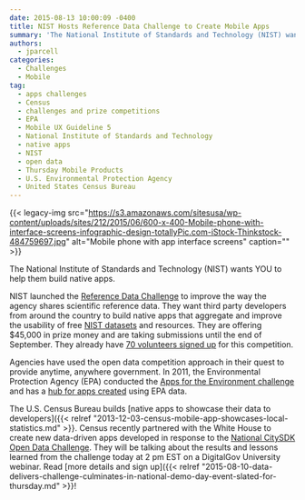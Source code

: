 ```yaml
---
date: 2015-08-13 10:00:09 -0400
title: NIST Hosts Reference Data Challenge to Create Mobile Apps
summary: 'The National Institute of Standards and Technology (NIST) wants YOU to help them build native apps. NIST launched the Reference Data Challenge to improve the way the agency shares scientific reference data. They want third party developers from around the country to build native apps that aggregate and improve the usability of free NIST datasets and resources.'
authors:
  - jparcell
categories:
  - Challenges
  - Mobile
tag:
  - apps challenges
  - Census
  - challenges and prize competitions
  - EPA
  - Mobile UX Guideline 5
  - National Institute of Standards and Technology
  - native apps
  - NIST
  - open data
  - Thursday Mobile Products
  - U.S. Environmental Protection Agency
  - United States Census Bureau
---
```


{{< legacy-img src="https://s3.amazonaws.com/sitesusa/wp-content/uploads/sites/212/2015/06/600-x-400-Mobile-phone-with-interface-screens-infographic-design-totallyPic.com-iStock-Thinkstock-484759697.jpg" alt="Mobile phone with app interface screens" caption="" >}} 

The National Institute of Standards and Technology (NIST) wants YOU to help them build native apps.

NIST launched the [Reference Data Challenge](http://nistdata.devpost.com/) to improve the way the agency shares scientific reference data. They want third party developers from around the country to build native apps that aggregate and improve the usability of free [NIST datasets](http://nistdata.devpost.com/details/data) and resources. They are offering $45,000 in prize money and are taking submissions until the end of September. They already have [70 volunteers signed up](http://nistdata.devpost.com/participants) for this competition.

Agencies have used the open data competition approach in their quest to provide anytime, anywhere government. In 2011, the Environmental Protection Agency (EPA) conducted the [Apps for the Environment challenge](http://www.epa.gov/greenapps/challenge.html) and has a [hub for apps created](http://developer.epa.gov/category/apps/) using EPA data.

The U.S. Census Bureau builds [native apps to showcase their data to developers]({{< relref "2013-12-03-census-mobile-app-showcases-local-statistics.md" >}}. <span class="il">Census</span> recently partnered with the White House to create new data-driven apps developed in response to the <a href="https://www.challenge.gov/challenge/city-software-development-kit-sdk-data-solutions-challenge/" target="_blank">National CitySDK Open Data Challenge</a>. They will be talking about the results and lessons learned from the challenge today at 2 pm EST on a DigitalGov University webinar. Read [more details and sign up]({{< relref "2015-08-10-data-delivers-challenge-culminates-in-national-demo-day-event-slated-for-thursday.md" >}}!

<div>
</div>